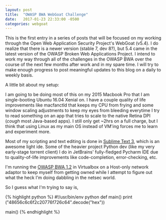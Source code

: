 ```yaml
---
layout: post
title:  "OWASP BWA WebGoat Challenge"
date:   2017-01-23 22:33:00 -0500
categories: webgoat
---
```

This is the first entry in a series of posts that will be focused on my working through the Open Web Application Security Project's WebGoat (v5.4). I do realize that there is a newer version (stable 7, dev 8?), but 5.4 came in the latest version of the OWASP Broken Web Applications Project. I intend to work my way through all of the challenges in the OWASP BWA over the course of the next few months after work and in my spare time. I will try to make enough progress to post meaningful updates to this blog on a daily to weekly basis.

A little bit about my setup:

I am going to be doing most of this on my 2015 Macbook Pro that I am single-booting Ubuntu 16.04 Xenial on. I have a couple quality of life improvements like macfanctld that keeps my CPU from frying and some window scaling adjustments to keep my eyes from bleeding everytime I try to read something on an app that tries to scale to the native Retina DPI (*cough* most Java-based apps). I still only get ~2hrs on a full charge, but I think that using Linux as my main OS instead of VM'ing forces me to learn and experiment more.

Most of my scripting and text editing is done in [Sublime Text 3][sublime-text-3], which is an awesome light ide. Some of the heavier project Python dev (like my very early-stage torrent client) I do in JetBrains' fully-fledged Pycharm IDE due to quality-of-life improvements like code-completion, error-checking, etc.

I'm running the [OWASP BWA 1.2][owasp-bwa] in Virtualbox on a Host-only network adaptor to keep myself from getting owned while I attempt to figure out what the heck I'm doing dabbling in the netsec world.

So I guess what I'm trying to say is,

{% highlight python %}
#!/usr/bin/env python
def main()
  print ("48656c6c6f2c20776f726c64".decode("hex"))

main()
{% endhighlight %}

[owasp-bwa]:https://sourceforge.net/projects/owaspbwa/files/
[sublime-text-3]:https://www.sublimetext.com/3